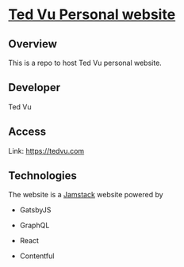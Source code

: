 # [Ted Vu Personal website](https://tedvu.com/)

## Overview

This is a repo to host Ted Vu personal website.

## Developer

Ted Vu 

## Access

Link: https://tedvu.com

## Technologies

The website is a [Jamstack](https://jamstack.org/) website powered by

- GatsbyJS

- GraphQL

- React

- Contentful

  
